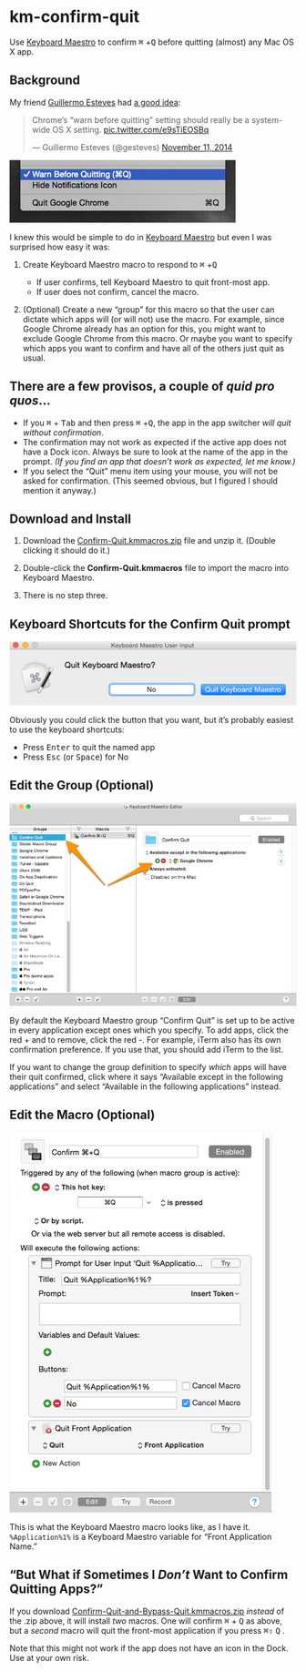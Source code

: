 # km-confirm-quit

Use [Keyboard Maestro][] to confirm <kbd>⌘</kbd> +<kbd>Q</kbd> before quitting (almost) any Mac OS X app.

## Background ##

My friend [Guillermo Esteves](https://twitter.com/gesteves) had [a good idea](https://twitter.com/gesteves/status/532187436596867073):

<blockquote class="twitter-tweet" lang="en"><p>Chrome’s “warn before quitting” setting should really be a system-wide OS X setting. <a href="http://t.co/e9sTiEOSBq">pic.twitter.com/e9sTiEOSBq</a></p>&mdash; Guillermo Esteves (@gesteves) <a href="https://twitter.com/gesteves/status/532187436596867073">November 11, 2014</a></blockquote> <script async src="//platform.twitter.com/widgets.js" charset="utf-8"></script>

![Google Chrome screenshot](img/twitter.png)

I knew this would be simple to do in [Keyboard Maestro][] but even I was surprised how easy it was:

1. Create Keyboard Maestro macro to respond to <kbd>⌘</kbd> +<kbd>Q</kbd>
	* If user confirms, tell Keyboard Maestro to quit front-most app.
	* If user does not confirm, cancel the macro.

2. (Optional) Create a new “group” for this macro so that the user can dictate which apps will (or will not) use the macro. For example, since Google Chrome already has an option for this, you might want to exclude Google Chrome from this macro. Or maybe you want to specify which apps you want to confirm and have all of the others just quit as usual.

## There are a few provisos, a couple of *quid pro quos*… ##

*	If you <kbd>⌘</kbd> + <kbd>Tab</kbd> and then press <kbd>⌘</kbd> +<kbd>Q</kbd>, the app in the app switcher _will quit without confirmation_.
*	The confirmation may not work as expected if the active app does not have a Dock icon. Always be sure to look at the name of the app in the prompt. _(If you find an app that doesn’t work as expected, let me know.)_
*	If you select the “Quit” menu item using your mouse, you will not be asked for confirmation. (This seemed obvious, but I figured I should mention it anyway.)

## Download and Install ##

1.	Download the [Confirm-Quit.kmmacros.zip](Confirm-Quit.kmmacros.zip) file and unzip it. (Double clicking it should do it.)

2.	Double-click the **Confirm-Quit.kmmacros** file to import the macro into Keyboard Maestro.

3.	There is no step three.

## Keyboard Shortcuts for the Confirm Quit prompt

![Keyboard Maestro quit prompt](img/km-confirm-quit-3-prompt.png)

Obviously you could click the button that you want, but it’s probably easiest to use the keyboard shortcuts:

*  Press <kbd>Enter</kbd> to quit the named app
*  Press <kbd>Esc</kbd> (or <kbd>Space</kbd>)  for No

## Edit the Group (Optional)

![Keyboard Maestro Group screenshot](img/km-confirm-quit-1-group.png)

By default the Keyboard Maestro group “Confirm Quit” is set up to be active in every application except ones which you specify. To add apps, click the red + and to remove, click the red -. For example, iTerm also has its own confirmation preference. If you use that, you should add iTerm to the list.

If you want to change the group definition to specify _which_ apps will have their quit confirmed, click where it says “Available except in the following applications” and select “Available in the following applications” instead.

[Keyboard Maestro]: http://www.keyboardmaestro.com/main/

## Edit the Macro (Optional) ##

![Keyboard Maestro macro in edit mode](img/km-confirm-quit-2-macro-detail.png)

This is what the Keyboard Maestro macro looks like, as I have it. `%Application%1%` is a Keyboard Maestro variable for “Front Application Name.”

## “But What if Sometimes I _Don’t_ Want to Confirm Quitting Apps?” ##

If you download [Confirm-Quit-and-Bypass-Quit.kmmacros.zip](Confirm-Quit-and-Bypass-Quit.kmmacros.zip) _instead_ of the .zip above, it will install _two_ macros. One will confirm <kbd>⌘</kbd> + <kbd>Q</kbd> as above, but a _second_ macro will quit the front-most application if you press <kbd>⌘</kbd><kbd>⇧</kbd> <kbd>Q</kbd> .

Note that this might not work if the app does not have an icon in the Dock. Use at your own risk.